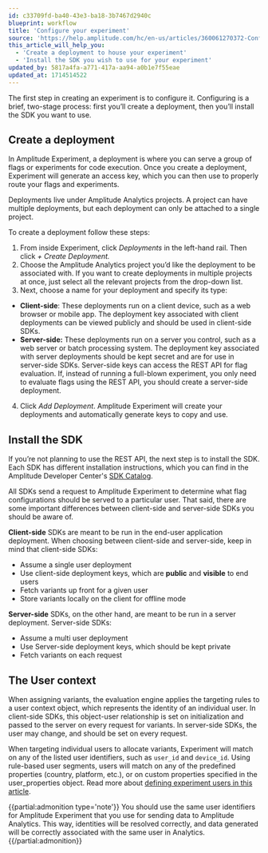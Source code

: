 ```yaml
---
id: c33709fd-ba40-43e3-ba18-3b7467d2940c
blueprint: workflow
title: 'Configure your experiment'
source: 'https://help.amplitude.com/hc/en-us/articles/360061270372-Configure-your-experiment'
this_article_will_help_you:
  - 'Create a deployment to house your experiment'
  - 'Install the SDK you wish to use for your experiment'
updated_by: 5817a4fa-a771-417a-aa94-a0b1e7f55eae
updated_at: 1714514522
---
```

The first step in creating an experiment is to configure it. Configuring is a brief, two-stage process: first you’ll create a deployment, then you’ll install the SDK you want to use.

## Create a deployment

In Amplitude Experiment, a deployment is where you can serve a group of flags or experiments for code execution. Once you create a deployment, Experiment will generate an access key, which you can then use to properly route your flags and experiments.

Deployments live under Amplitude Analytics projects. A project can have multiple deployments, but each deployment can only be attached to a single project.

To create a deployment follow these steps:

1. From inside Experiment, click *Deployments* in the left-hand rail. Then click *+ Create Deployment.*
2. Choose the Amplitude Analytics project you’d like the deployment to be associated with. If you want to create deployments in multiple projects at once, just select all the relevant projects from the drop-down list.
3. Next, choose a name for your deployment and specify its type:

* **Client-side**: These deployments run on a client device, such as a web browser or mobile app. The deployment key associated with client deployments can be viewed publicly and should be used in client-side SDKs.
* **Server-side:** These deployments run on a server you control, such as a web server or batch processing system. The deployment key associated with server deployments should be kept secret and are for use in server-side SDKs. Server-side keys can access the REST API for flag evaluation. If, instead of running a full-blown experiment, you only need to evaluate flags using the REST API, you should create a server-side deployment.

4. Click *Add Deployment*. Amplitude Experiment will create your deployments and automatically generate keys to copy and use.

## Install the SDK

If you’re not planning to use the REST API, the next step is to install the SDK. Each SDK has different installation instructions, which you can find in the Amplitude Developer Center's [SDK Catalog](https://www.docs.developers.amplitude.com/data/sdks/sdk-overview/).

All SDKs send a request to Amplitude Experiment to determine what flag configurations should be served to a particular user. That said, there are some important differences between client-side and server-side SDKs you should be aware of.

**Client-side** SDKs are meant to be run in the end-user application deployment. When choosing between client-side and server-side, keep in mind that client-side SDKs:

* Assume a single user deployment
* Use client-side deployment keys, which are **public** and **visible** to end users
* Fetch variants up front for a given user
* Store variants locally on the client for offline mode

**Server-side** SDKs, on the other hand, are meant to be run in a server deployment. Server-side SDKs:

* Assume a multi user deployment
* Use Server-side deployment keys, which should be kept private
* Fetch variants on each request

## The User context

When assigning variants, the evaluation engine applies the targeting rules to a user context object, which represents the identity of an individual user. In client-side SDKs, this object-user relationship is set on initialization and passed to the server on every request for variants. In server-side SDKs, the user may change, and should be set on every request.

When targeting individual users to allocate variants, Experiment will match on any of the listed user identifiers, such as `user_id` and `device_id`. Using rule-based user segments, users will match on any of the predefined properties (country, platform, etc.), or on custom properties specified in the user\_properties object. Read more about [defining experiment users in this article](https://www.docs.developers.amplitude.com/experiment/general/data-model/#users).

{{partial:admonition type='note'}}
You should use the same user identifiers for Amplitude Experiment that you use for sending data to Amplitude Analytics. This way, identities will be resolved correctly, and data generated will be correctly associated with the same user in Analytics.
{{/partial:admonition}}